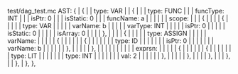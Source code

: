test/dag_test.mc AST:
{
| {
| | type: VAR
| | {
| | | type: FUNC
| | | funcType: INT
| | | isPtr: 0
| | | isStatic: 0
| | | funcName: a
| | | 
| | | scope:
| | | {
| | | | {
| | | | | type: VAR
| | | | | varName: b
| | | | | varType: INT
| | | | | isPtr: 0
| | | | | isStatic: 0
| | | | | isArray: 0
| | | | },
| | | | {
| | | | | type: ASSIGN
| | | | | varName:
| | | | | {
| | | | | | {
| | | | | | | type: ID
| | | | | | | isPtr: 0
| | | | | | | varName: b
| | | | | | },
| | | | | },
| | | | | 
| | | | | exprsn:
| | | | | {
| | | | | | {
| | | | | | | type: LIT
| | | | | | | type: INT
| | | | | | | val: 2
| | | | | | },
| | | | | },
| | | | },
| | | },
| | },
| },
},

